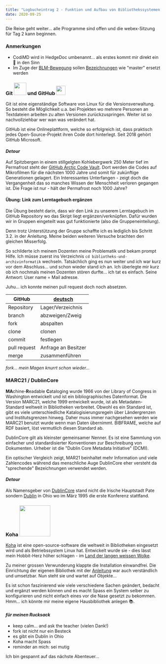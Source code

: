 ```yaml
---
title: "Logbucheintrag 2 - Funktion und Aufbau von Bibliothekssystemen 1/2"
date: 2020-09-25
---
```


Die Reise geht weiter... alle Programme sind offen und die webex-Sitzung für Tag 2 kann beginnen.

### Anmerkungen
- CodiMD wird in HedgeDoc umbenannt... als erstes kommt mir direkt ein &#129428; in den Sinn 
- Im Zuge der [BLM-Bewegung](https://blacklivesmatter.com/) sollen [Bezeichnungen](https://www.zdnet.com/article/linux-team-approves-new-terminology-bans-terms-like-blacklist-and-slave/) wie "master" ersetzt werden

### Git <img src="https://upload.wikimedia.org/wikipedia/commons/e/e0/Git-logo.svg" width="40"> und GitHub <img src="https://octodex.github.com/images/original.png" width="30">
Git ist eine eigenständige Software von Linux für die Versionsverwaltung. So besteht die Möglichkeit u.a. bei Projekten wo mehrere Personen an Textdateien arbeiten zu alten Versionen zurückzuspringen. Weiter ist so nachvollziehbar wer wan was verändert hat.

GitHub ist eine Onlineplattform, welche so erfolgreich ist, dass praktisch jedes Open-Source-Projekt ihren Code dort hinterlegt. Seit 2018 gehört GitHub Microsoft.

#### *Detour*
Auf Spitzbergen in einem stillgelgten Kohlebergwerk 250 Meter tief im Permafrost steht der [GitHub Arctic Code Vault](https://archiveprogram.github.com/). Dort werden die Codes auf Mikrofilmen für die nächsten 1000 Jahre und somit für zukünftige Generationen gelagert. Ein Interessantes Unterfangen - zeigt doch die Vergangenheit das so manches Wissen der Menschheit verloren gegangen ist. Die Frage ist nur - hält der Permafrost noch 1000 Jahre?


#### Übung: Link zum Lerntagebuch ergänzen
Die Übung besteht darin, dass wir den Link zu unserem Lerntagebuch im GitHub Repository wo das Skript liegt ergänzen/verknüpfen. Dafür wurden wir in Gruppen eingeteilt was gut funktionierte (also die Gruppeneinteilung).

Denn trotz Unterstützung der Gruppe schaffte ich es lediglich bis Schritt 3.2. in der Anleitung. Meine beiden weiteren Versuche brachten den gleichen Misserfolg.

So schilderte ich meinem Dozenten meine Problematik und bekam prompt Hilfe. Ich müsse zuerst ins Verzeichnis `cd bibliotheks-und-archivinformatik` wechseln. Tatsächlich ging es nun weiter und ich war kurz vor dem Abschluss... und schon wieder stand ich an. Ich überlegte mir kurz ob ich nochmals meinen Dozenten stören durfte... ich tat es einfach. Seine Antwort: User name = Mail adresse.

Juhu... ich konnte meinen pull request doch noch absetzen.

GitHub | [deutsch](https://github.com/danielauener/git-auf-deutsch)
--------|--------
Repository | Lager/Verzeichnis
branch | abzweigen/Zweig
fork | abspalten
clone | clonen
commit | festlegen
pull request | Anfrage an Besitzer
merge | zusammenführen 

*fork... mein Magen knurrt schon wieder...*

### MARC21 / DublinCore

**MA**chine-**R**eadable **C**ataloging wurde 1966 von der Library of Congress in Washington entwickelt und ist ein bibliographisches Datenformat. Die Version MARC21, welche 1999 entwickelt wurde, ist als Metadaten-Standard weltweit in Bibliotheken verbreitet. Obwohl es ein Standard ist, gibt es viele unterschiedliche Katalogisierungsregeln über Ländergrenzen und Institutsgrenzen hinweg. Daher muss immer nachgesehen werden wie MARC21 benutzt wurde wenn man Daten übernimmt. BIBFRAME, welche auf RDF basiert, löst vermutlich diesen Standard ab.

DublinCore gilt als kleinster gemeinsamer Nenner. Es ist eine Sammlung von einfacher und standardisierter Konventionen zur Beschreibung von Dokumenten. Urheber ist die "Dublin Core Metadata Initiative" (DCMI).

Ein optischer Vergleich zeigt, MAR21 beinhaltet mehr Information und viele Zahlencodes während das menschliche Auge DublinCore eher versteht da "sprechende" Bezeichnungen verwendet werden.

#### *Detour*
Als Namensgeber von [DublinCore](https://de.wikipedia.org/wiki/Dublin_Core) stand nicht die Irische Hauptstadt Pate sondern [Dublin](https://de.wikipedia.org/wiki/Dublin_(Ohio)) in Ohio wo im März 1995 die erste Konferenz stattfand.

### Koha <img src="https://koha-community.org/files/2013/09/cropped-kohabanner3.jpg" width="100">

[Koha](https://koha-community.org/) ist eine open-source-software die weltweit in Bibliotheken eingesetzt wird und als Betriebssystem Linux hat. Entwickelt wurde sie - dies lässt mein Hobbit-Herz höher schlagen - im [Land der langen weissen Wolke](https://de.wikipedia.org/wiki/Aotearoa).

Zu meiner grossen Verwunderung klappte die Installation einwandfrei. Die Einrichtung der eigenen Bibliothek mit der [Anleitung](https://zefanjas.de/wie-man-koha-installiert-und-fuer-schulen-einrichtet-teil-1/) war auch verständlich und umsetzbar. Nun steht sie und wartet auf Objekte...

Es ist schon faszinierend wie viele verschiedene Sachen geändert, bedacht und ergänzt werden können und es macht Spass ein System selber zu konfigurieren und nicht einfach eines vor die Nase gesetzt zu bekommen. Hmm... ich könnte mir meine eigene Hausbibliothek anlegen &#128218;.

#### *für meinen Rucksack*
- keep calm... and ask the teacher (vielen Dank!)
- fork ist nicht nur ein Besteck
- es gibt ein Dublin in Ohio
- Koha macht Spass
- reminder an mich: sei mutig

Ich bin gespannt auf das nächste Abenteuer...




